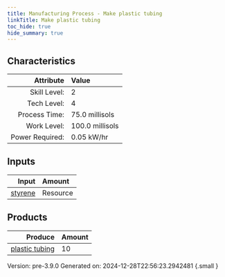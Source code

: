 ```yaml
---
title: Manufacturing Process - Make plastic tubing
linkTitle: Make plastic tubing
toc_hide: true
hide_summary: true
---
```



## Characteristics

| Attribute      | Value |
|--------:|:------|
|Skill Level:|2|
|Tech Level:|4|
|Process Time:|75.0 millisols|
|Work Level:|100.0 millisols|
|Power Required:|0.05 kW/hr|

## Inputs

| Input      | Amount |
|--------:|:------|
|[styrene](/docs/definitions/resource/styrene)|Resource|1.0 kg|

## Products


| Produce      | Amount |
|--------:|:------|
|[plastic tubing](/docs/definitions/part/plastic-tubing)|10|


Version: pre-3.9.0 Generated on: 2024-12-28T22:56:23.2942481
{.small }

